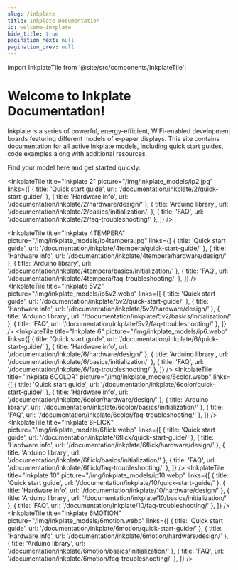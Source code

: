 ```yaml
---
slug: /inkplate
title: Inkplate Documentation
id: welcome-inkplate
hide_title: true
pagination_next: null
pagination_prev: null
---
```


import InkplateTile from '@site/src/components/InkplateTile';

# Welcome to Inkplate Documentation!

<CenteredImage src="/img/InkplateImage.png" alt="Inkplate"   />


Inkplate is a series of powerful, energy-efficient, WiFi-enabled development boards featuring different models of e-paper displays. This site contains documentation for all active Inkplate models, including quick start guides, code examples along with additional resources.

Find your model here and get started quickly:

<div className="tiles-container">

  <InkplateTile
    title="Inkplate 2"
    picture="/img/inkplate_models/ip2.jpg"
    links={[
      { title: 'Quick start guide', url: '/documentation/inkplate/2/quick-start-guide/' },
      { title: 'Hardware info', url: '/documentation/inkplate/2/hardware/design/' },
      { title: 'Arduino library', url: '/documentation/inkplate/2/basics/initialization/' },
      { title: 'FAQ', url: '/documentation/inkplate/2/faq-troubleshooting/' },
    ]}
  />
  
  <InkplateTile
    title="Inkplate 4TEMPERA"
    picture="/img/inkplate_models/ip4tempera.jpg"
    links={[
      { title: 'Quick start guide', url: '/documentation/inkplate/4tempera/quick-start-guide/' },
      { title: 'Hardware info', url: '/documentation/inkplate/4tempera/hardware/design/' },
      { title: 'Arduino library', url: '/documentation/inkplate/4tempera/basics/initialization/' },
      { title: 'FAQ', url: '/documentation/inkplate/4tempera/faq-troubleshooting/' },
    ]}
  />
  <InkplateTile
    title="Inkplate 5V2"
    picture="/img/inkplate_models/ip5v2.webp"
    links={[
      { title: 'Quick start guide', url: '/documentation/inkplate/5v2/quick-start-guide/' },
      { title: 'Hardware info', url: '/documentation/inkplate/5v2/hardware/design/' },
      { title: 'Arduino library', url: '/documentation/inkplate/5v2/basics/initialization/' },
      { title: 'FAQ', url: '/documentation/inkplate/5v2/faq-troubleshooting/' },
    ]}
  />
  <InkplateTile
    title="Inkplate 6"
    picture="/img/inkplate_models/ip6.webp"
    links={[
      { title: 'Quick start guide', url: '/documentation/inkplate/6/quick-start-guide/' },
      { title: 'Hardware info', url: '/documentation/inkplate/6/hardware/design/' },
      { title: 'Arduino library', url: '/documentation/inkplate/6/basics/initialization/' },
      { title: 'FAQ', url: '/documentation/inkplate/6/faq-troubleshooting/' },
    ]}
  />
  <InkplateTile
    title="Inkplate 6COLOR"
    picture="/img/inkplate_models/6color.webp"
    links={[
      { title: 'Quick start guide', url: '/documentation/inkplate/6color/quick-start-guide/' },
      { title: 'Hardware info', url: '/documentation/inkplate/6color/hardware/design/' },
      { title: 'Arduino library', url: '/documentation/inkplate/6color/basics/initialization/' },
      { title: 'FAQ', url: '/documentation/inkplate/6color/faq-troubleshooting/' },
    ]}
  />
  <InkplateTile
    title="Inkplate 6FLICK"
    picture="/img/inkplate_models/6flick.webp"
    links={[
      { title: 'Quick start guide', url: '/documentation/inkplate/6flick/quick-start-guide/' },
      { title: 'Hardware info', url: '/documentation/inkplate/6flick/hardware/design/' },
      { title: 'Arduino library', url: '/documentation/inkplate/6flick/basics/initialization/' },
      { title: 'FAQ', url: '/documentation/inkplate/6flick/faq-troubleshooting/' },
    ]}
  />
  <InkplateTile
    title="Inkplate 10"
    picture="/img/inkplate_models/ip10.webp"
    links={[
      { title: 'Quick start guide', url: '/documentation/inkplate/10/quick-start-guide/' },
      { title: 'Hardware info', url: '/documentation/inkplate/10/hardware/design/' },
      { title: 'Arduino library', url: '/documentation/inkplate/10/basics/initialization/' },
      { title: 'FAQ', url: '/documentation/inkplate/10/faq-troubleshooting/' },
    ]}
  />
  <InkplateTile
    title="Inkplate 6MOTION"
    picture="/img/inkplate_models/6motion.webp"
    links={[
      { title: 'Quick start guide', url: '/documentation/inkplate/6motion/quick-start-guide/' },
      { title: 'Hardware info', url: '/documentation/inkplate/6motion/hardware/design/' },
      { title: 'Arduino library', url: '/documentation/inkplate/6motion/basics/initialization/' },
      { title: 'FAQ', url: '/documentation/inkplate/6motion/faq-troubleshooting/' },
    ]}
  />


</div>
